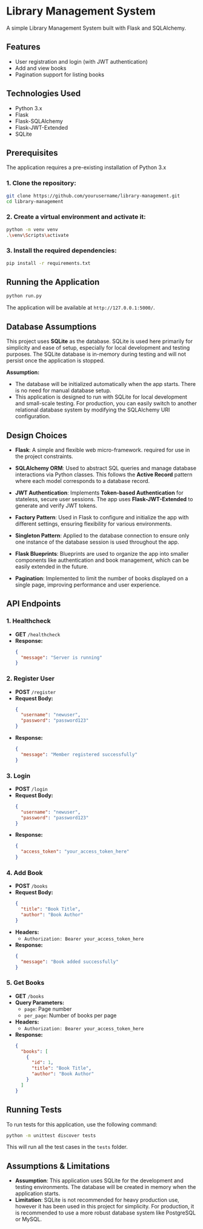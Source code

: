 # Library Management System

A simple Library Management System built with Flask and SQLAlchemy.

## Features
- User registration and login (with JWT authentication)
- Add and view books
- Pagination support for listing books

## Technologies Used
- Python 3.x
- Flask
- Flask-SQLAlchemy
- Flask-JWT-Extended
- SQLite 

## Prerequisites

The application requires a pre-existing installation of Python 3.x

### 1. Clone the repository:

```bash
git clone https://github.com/yourusername/library-management.git
cd library-management
```

### 2. Create a virtual environment and activate it:

```bash
python -m venv venv
.\venv\Scripts\activate
```

### 3. Install the required dependencies:

```bash
pip install -r requirements.txt
```

## Running the Application

```bash
python run.py
```

The application will be available at `http://127.0.0.1:5000/`.

## Database Assumptions
This project uses **SQLite** as the database. SQLite is used here primarily for simplicity and ease of setup, especially for local development and testing purposes. The SQLite database is in-memory during testing and will not persist once the application is stopped. 

**Assumption:**
- The database will be initialized automatically when the app starts. There is no need for manual database setup. 
- This application is designed to run with SQLite for local development and small-scale testing. For production, you can easily switch to another relational database system by modifying the SQLAlchemy URI configuration.

## Design Choices

- **Flask**: A simple and flexible web micro-framework. required for use in the project constraints.

- **SQLAlchemy ORM**: Used to abstract SQL queries and manage database interactions via Python classes. This follows the **Active Record** pattern where each model corresponds to a database record.

- **JWT Authentication**: Implements **Token-based Authentication** for stateless, secure user sessions. The app uses **Flask-JWT-Extended** to generate and verify JWT tokens.

- **Factory Pattern**: Used in Flask to configure and initialize the app with different settings, ensuring flexibility for various environments.

- **Singleton Pattern**: Applied to the database connection to ensure only one instance of the database session is used throughout the app.

- **Flask Blueprints**: Blueprints are used to organize the app into smaller components like authentication and book management, which can be easily extended in the future.

- **Pagination**: Implemented to limit the number of books displayed on a single page, improving performance and user experience.
## API Endpoints

### 1. Healthcheck
- **GET** `/healthcheck`
- **Response:**
  ```json
  {
    "message": "Server is running"
  }
  ```

### 2. Register User
- **POST** `/register`
- **Request Body:**
  ```json
  {
    "username": "newuser",
    "password": "password123"
  }
  ```
- **Response:**
  ```json
  {
    "message": "Member registered successfully"
  }
  ```

### 3. Login
- **POST** `/login`
- **Request Body:**
  ```json
  {
    "username": "newuser",
    "password": "password123"
  }
  ```
- **Response:**
  ```json
  {
    "access_token": "your_access_token_here"
  }
  ```

### 4. Add Book
- **POST** `/books`
- **Request Body:**
  ```json
  {
    "title": "Book Title",
    "author": "Book Author"
  }
  ```
- **Headers:**
  - `Authorization: Bearer your_access_token_here`
- **Response:**
  ```json
  {
    "message": "Book added successfully"
  }
  ```

### 5. Get Books
- **GET** `/books`
- **Query Parameters:**
  - `page`: Page number
  - `per_page`: Number of books per page
- **Headers:**
  - `Authorization: Bearer your_access_token_here`
- **Response:**
  ```json
  {
    "books": [
      {
        "id": 1,
        "title": "Book Title",
        "author": "Book Author"
      }
    ]
  }
  ```

## Running Tests

To run tests for this application, use the following command:

```bash
python -m unittest discover tests
```

This will run all the test cases in the `tests` folder.

## Assumptions & Limitations
- **Assumption**: This application uses SQLite for the development and testing environments. The database will be created in memory when the application starts.
- **Limitation**: SQLite is not recommended for heavy production use, however it has been used in this project for simplicity. For production, it is recommended to use a more robust database system like PostgreSQL or MySQL.


